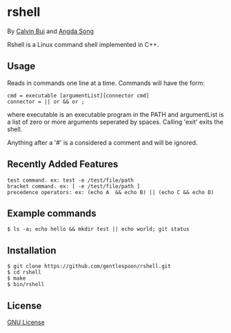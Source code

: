 # rshell
By [Calvin Bui](https://github.com/cbui005/) and [Angda Song](https://github.com/gentlespoon/)

Rshell is a Linux command shell implemented in C++.

## Usage
Reads in commands one line at a time. Commands will have the form: 
```
cmd = executable [argumentList][connector cmd]
connector = || or && or ;
```
where executable is an executable program in the PATH and argumentList is a list of zero or more arguments seperated by spaces.
Calling 'exit' exits the shell.

Anything after a '#' is a considered a comment and will be ignored.
## Recently Added Features
```
test command. ex: test -e /test/file/path
bracket command. ex: [ -e /test/file/path ]
precedence operators: ex: (echo A  && echo B) || (echo C && echo D)
```
## Example commands
```
$ ls -a; echo hello && mkdir test || echo world; git status
```

## Installation
```
$ git clone https://github.com/gentlespoon/rshell.git
$ cd rshell
$ make
$ bin/rshell
```

## License
[GNU License](https://github.com/gentlespoon/rshell/blob/exec/LICENSE)
